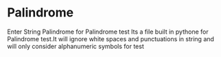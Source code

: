 # Palindrome
Enter String Palindrome for Palindrome test
Its a file built in pythone for Palindrome test.It will ignore white spaces and punctuations in string and will only consider alphanumeric symbols for test
